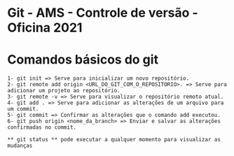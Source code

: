 # Git - AMS - Controle de versão - Oficina 2021

# Comandos básicos do git
    1- git init => Serve para inicializar um novo repositório.
    2- git remote add origin <URL_DO_GIT_COM_O_REPOSITORIO>. => Serve para adicionar um projeto ao repositório.
    3- git remote -v => Serve para visualizar o repositório remoto atual.
    4- git add . => Serve para adicionar as alterações de um arquivo para um commit.
    5- git commit => Confirmar as alterações que o comando add executou.
    6- git push origin <nome_da_branch> => Enviar e salvar as alterações confirmadas no commit.

    ** git status ** pode executar a qualquer momento para visualizar as mudanças